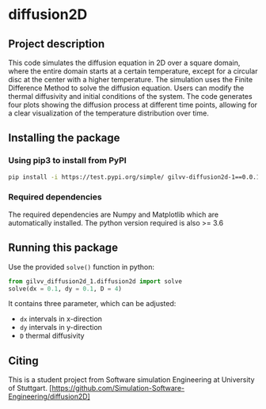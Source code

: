 
# diffusion2D

## Project description

This code simulates the diffusion equation in 2D over a square domain, where the entire domain starts at a certain temperature, except for a circular disc at the center with a higher temperature. The simulation uses the Finite Difference Method to solve the diffusion equation. Users can modify the thermal diffusivity and initial conditions of the system. The code generates four plots showing the diffusion process at different time points, allowing for a clear visualization of the temperature distribution over time.

## Installing the package

### Using pip3 to install from PyPI
```bash
pip install -i https://test.pypi.org/simple/ gilvv-diffusion2d-1==0.0.1
```

### Required dependencies

The required dependencies are Numpy and Matplotlib which are automatically installed.
The python version required is also >= 3.6

## Running this package

Use the provided `solve()` function in python:

```python
from gilvv_diffusion2d_1.diffusion2d import solve
solve(dx = 0.1, dy = 0.1, D = 4)
```

It contains three parameter, which can be adjusted:

- `dx` intervals in x-direction
- `dy` intervals in y-direction
- `D` thermal diffusivity

## Citing

This is a student project from Software simulation Engineering at University of Stuttgart.
[https://github.com/Simulation-Software-Engineering/diffusion2D]